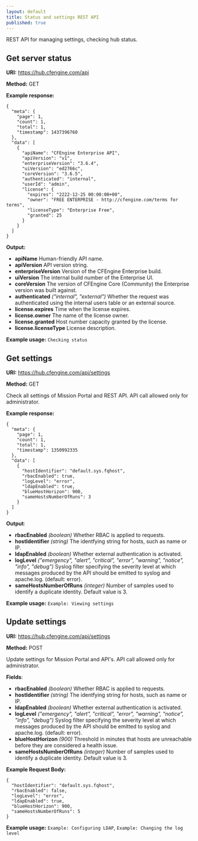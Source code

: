 ```yaml
---
layout: default
title: Status and settings REST API
published: true
---
```


REST API for managing settings, checking hub status.

## Get server status

**URI:** https://hub.cfengine.com/api

**Method:** GET

**Example response:**

```
{
  "meta": {
    "page": 1,
    "count": 1,
    "total": 1,
    "timestamp": 1437396760
  },
  "data": [
    {
      "apiName": "CFEngine Enterprise API",
      "apiVersion": "v1",
      "enterpriseVersion": "3.6.4",
      "uiVersion": "ed2766c",
      "coreVersion": "3.6.5",
      "authenticated": "internal",
      "userId": "admin",
      "license": {
        "expires": "2222-12-25 00:00:00+00",
        "owner": "FREE ENTERPRISE - http://cfengine.com/terms for terms",
        "licenseType": "Enterprise Free",
        "granted": 25
      }
    }
  ]
}
```

**Output:**

* **apiName**
    Human-friendly API name.
* **apiVersion**
    API version string.
* **enterpriseVersion**
    Version of the CFEngine Enterprise build.
* **uiVersion**
    The internal build number of the Enterprise UI.
* **coreVersion**
    The version of CFEngine Core (Community) the Enterprise version was built against.
* **authenticated** *("internal", "external")*
    Whether the request was authenticated using the internal users table or an external source.
* **license.expires**
    Time when the license expires.
* **license.owner**
    The name of the license owner.
* **license.granted**
    Host number capacity granted by the license.
* **license.licenseType**
    License description.

**Example usage:** `Checking status`

## Get settings

**URI:** https://hub.cfengine.com/api/settings

**Method:** GET

Check all settings of Mission Portal and REST API.
API call allowed only for administrator.

**Example response:**

```
{
  "meta": {
    "page": 1,
    "count": 1,
    "total": 1,
    "timestamp": 1350992335
  },
  "data": [
    {
      "hostIdentifier": "default.sys.fqhost",
      "rbacEnabled": true,
      "logLevel": "error",
      "ldapEnabled": true,
      "blueHostHorizon": 900,
      "sameHostsNumberOfRuns": 3
    }
  ]
}
```

**Output**:

* **rbacEnabled** *(boolean)*
    Whether RBAC is applied to requests.
* **hostIdentifier** *(string)*
    The identfying string for hosts, such as name or IP.
* **ldapEnabled** *(boolean)*
    Whether external authentication is activated.
* **logLevel** *("emergency", "alert", "critical", "error", "warning", "notice", "info", "debug")*
    Syslog filter specifying the severity level at which messages produced by the API should be emitted to syslog and apache.log. (default: error).
* **sameHostsNumberOfRuns** *(integer)*
    Number of samples used to identify a duplicate identity. Default value is 3.


**Example usage:** `Example: Viewing settings`

## Update settings

**URI:** https://hub.cfengine.com/api/settings

**Method:** POST

Update settings for Mission Portal and API's. API call allowed only for
administrator.

**Fields**:

* **rbacEnabled** *(boolean)*
    Whether RBAC is applied to requests.
* **hostIdentifier** *(string)*
    The identfying string for hosts, such as name or IP.
* **ldapEnabled** *(boolean)*
    Whether external authentication is activated.
* **logLevel** *("emergency", "alert", "critical", "error", "warning", "notice", "info", "debug")*
    Syslog filter specifying the severity level at which messages produced by the API should be emitted to syslog and apache.log. (default: error).
* **blueHostHorizon** *(900)*
    Threshold in minutes that hosts are unreachable before they are considered a health issue.
* **sameHostsNumberOfRuns** *(integer)*
    Number of samples used to identify a duplicate identity. Default value is 3.


**Example Request Body:**

```
{
  "hostIdentifier": "default.sys.fqhost",
  "rbacEnabled": false,
  "logLevel": "error",
  "ldapEnabled": true,
  "blueHostHorizon": 900,
  "sameHostsNumberOfRuns": 5
}
```

**Example usage:** `Example: Configuring LDAP`, `Example: Changing the log level`
